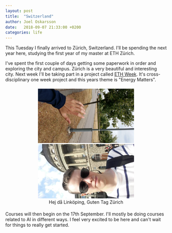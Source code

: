 ```yaml
---
layout: post
title:  "Switzerland"
author: Joel Oskarsson
date:   2018-09-07 21:33:00 +0200
categories: life
---
```

This Tuesday I finally arrived to Zürich, Switzerland.
I'll be spending the next year here, studying the first year of my master at ETH Zürich.

I've spent the first couple of days getting some paperwork in order and exploring the city and campus.
Zürich is a very beautiful and interesting city.
Next week I'll be taking part in a project called [ETH Week](https://www.ethz.ch/en/the-eth-zurich/sustainability/lehre/ETHweek.html).
It's cross-disciplinary one week project and this years theme is "Energy Matters".

<div style="text-align: center; margin: 20px 0px;">
    <img src="/assets/goodbye_liu.jpg" width="300px" style="margin: auto; display: inline">
    <img src="/assets/hello_eth.jpg" width="300px" style="margin: auto; display: inline">
    <br>
    <span>Hej då Linköping, Guten Tag Zürich</span>
</div>

Courses will then begin on the 17th September. I'll mostly be doing courses related to AI in different ways.
I feel very excited to be here and can't wait for things to really get started.
